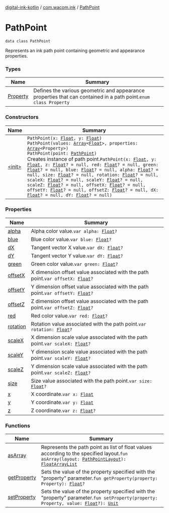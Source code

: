 [digital-ink-kotlin](../../index.md) / [com.wacom.ink](../index.md) / [PathPoint](./index.md)

# PathPoint

`data class PathPoint`

Represents an ink path point containing geometric and appearance properties.

### Types

| Name | Summary |
|---|---|
| [Property](-property/index.md) | Defines the various geometric and appearance properties that can contained in a path point.`enum class Property` |

### Constructors

| Name | Summary |
|---|---|
| [&lt;init&gt;](-init-.md) | `PathPoint(x: `[`Float`](https://kotlinlang.org/api/latest/jvm/stdlib/kotlin/-float/index.html)`, y: `[`Float`](https://kotlinlang.org/api/latest/jvm/stdlib/kotlin/-float/index.html)`)`<br>`PathPoint(values: `[`Array`](https://kotlinlang.org/api/latest/jvm/stdlib/kotlin/-array/index.html)`<`[`Float`](https://kotlinlang.org/api/latest/jvm/stdlib/kotlin/-float/index.html)`>, properties: `[`Array`](https://kotlinlang.org/api/latest/jvm/stdlib/kotlin/-array/index.html)`<Property>)`<br>`PathPoint(point: `[`PathPoint`](./index.md)`)`<br>Creates instance of path point.`PathPoint(x: `[`Float`](https://kotlinlang.org/api/latest/jvm/stdlib/kotlin/-float/index.html)`, y: `[`Float`](https://kotlinlang.org/api/latest/jvm/stdlib/kotlin/-float/index.html)`, z: `[`Float`](https://kotlinlang.org/api/latest/jvm/stdlib/kotlin/-float/index.html)`? = null, red: `[`Float`](https://kotlinlang.org/api/latest/jvm/stdlib/kotlin/-float/index.html)`? = null, green: `[`Float`](https://kotlinlang.org/api/latest/jvm/stdlib/kotlin/-float/index.html)`? = null, blue: `[`Float`](https://kotlinlang.org/api/latest/jvm/stdlib/kotlin/-float/index.html)`? = null, alpha: `[`Float`](https://kotlinlang.org/api/latest/jvm/stdlib/kotlin/-float/index.html)`? = null, size: `[`Float`](https://kotlinlang.org/api/latest/jvm/stdlib/kotlin/-float/index.html)`? = null, rotation: `[`Float`](https://kotlinlang.org/api/latest/jvm/stdlib/kotlin/-float/index.html)`? = null, scaleX: `[`Float`](https://kotlinlang.org/api/latest/jvm/stdlib/kotlin/-float/index.html)`? = null, scaleY: `[`Float`](https://kotlinlang.org/api/latest/jvm/stdlib/kotlin/-float/index.html)`? = null, scaleZ: `[`Float`](https://kotlinlang.org/api/latest/jvm/stdlib/kotlin/-float/index.html)`? = null, offsetX: `[`Float`](https://kotlinlang.org/api/latest/jvm/stdlib/kotlin/-float/index.html)`? = null, offsetY: `[`Float`](https://kotlinlang.org/api/latest/jvm/stdlib/kotlin/-float/index.html)`? = null, offsetZ: `[`Float`](https://kotlinlang.org/api/latest/jvm/stdlib/kotlin/-float/index.html)`? = null, dX: `[`Float`](https://kotlinlang.org/api/latest/jvm/stdlib/kotlin/-float/index.html)`? = null, dY: `[`Float`](https://kotlinlang.org/api/latest/jvm/stdlib/kotlin/-float/index.html)`? = null)` |

### Properties

| Name | Summary |
|---|---|
| [alpha](alpha.md) | Alpha color value.`var alpha: `[`Float`](https://kotlinlang.org/api/latest/jvm/stdlib/kotlin/-float/index.html)`?` |
| [blue](blue.md) | Blue color value.`var blue: `[`Float`](https://kotlinlang.org/api/latest/jvm/stdlib/kotlin/-float/index.html)`?` |
| [dX](d-x.md) | Tangent vector X value.`var dX: `[`Float`](https://kotlinlang.org/api/latest/jvm/stdlib/kotlin/-float/index.html)`?` |
| [dY](d-y.md) | Tangent vector Y value.`var dY: `[`Float`](https://kotlinlang.org/api/latest/jvm/stdlib/kotlin/-float/index.html)`?` |
| [green](green.md) | Green color value.`var green: `[`Float`](https://kotlinlang.org/api/latest/jvm/stdlib/kotlin/-float/index.html)`?` |
| [offsetX](offset-x.md) | X dimension offset value associated with the path point.`var offsetX: `[`Float`](https://kotlinlang.org/api/latest/jvm/stdlib/kotlin/-float/index.html)`?` |
| [offsetY](offset-y.md) | Y dimension offset value associated with the path point.`var offsetY: `[`Float`](https://kotlinlang.org/api/latest/jvm/stdlib/kotlin/-float/index.html)`?` |
| [offsetZ](offset-z.md) | Z dimension offset value associated with the path point.`var offsetZ: `[`Float`](https://kotlinlang.org/api/latest/jvm/stdlib/kotlin/-float/index.html)`?` |
| [red](red.md) | Red color value.`var red: `[`Float`](https://kotlinlang.org/api/latest/jvm/stdlib/kotlin/-float/index.html)`?` |
| [rotation](rotation.md) | Rotation value associated with the path point.`var rotation: `[`Float`](https://kotlinlang.org/api/latest/jvm/stdlib/kotlin/-float/index.html)`?` |
| [scaleX](scale-x.md) | X dimension scale value associated with the path point.`var scaleX: `[`Float`](https://kotlinlang.org/api/latest/jvm/stdlib/kotlin/-float/index.html)`?` |
| [scaleY](scale-y.md) | Y dimension scale value associated with the path point.`var scaleY: `[`Float`](https://kotlinlang.org/api/latest/jvm/stdlib/kotlin/-float/index.html)`?` |
| [scaleZ](scale-z.md) | Y dimension scale value associated with the path point.`var scaleZ: `[`Float`](https://kotlinlang.org/api/latest/jvm/stdlib/kotlin/-float/index.html)`?` |
| [size](size.md) | Size value associated with the path point.`var size: `[`Float`](https://kotlinlang.org/api/latest/jvm/stdlib/kotlin/-float/index.html)`?` |
| [x](x.md) | X coordinate.`var x: `[`Float`](https://kotlinlang.org/api/latest/jvm/stdlib/kotlin/-float/index.html) |
| [y](y.md) | Y coordinate.`var y: `[`Float`](https://kotlinlang.org/api/latest/jvm/stdlib/kotlin/-float/index.html) |
| [z](z.md) | Z coordinate.`var z: `[`Float`](https://kotlinlang.org/api/latest/jvm/stdlib/kotlin/-float/index.html)`?` |

### Functions

| Name | Summary |
|---|---|
| [asArray](as-array.md) | Represents the path point as list of float values according to the specified layout.`fun asArray(layout: `[`PathPointLayout`](../-path-point-layout/index.md)`): `[`FloatArrayList`](../-float-array-list/index.md) |
| [getProperty](get-property.md) | Sets the value of the property specified with the "property" parameter.`fun getProperty(property: Property): `[`Float`](https://kotlinlang.org/api/latest/jvm/stdlib/kotlin/-float/index.html)`?` |
| [setProperty](set-property.md) | Sets the value of the property specified with the "property" parameter.`fun setProperty(property: Property, value: `[`Float`](https://kotlinlang.org/api/latest/jvm/stdlib/kotlin/-float/index.html)`?): `[`Unit`](https://kotlinlang.org/api/latest/jvm/stdlib/kotlin/-unit/index.html) |
